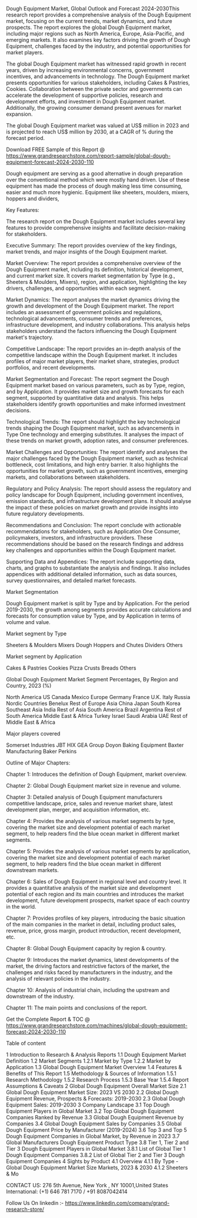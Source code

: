 Dough Equipment Market, Global Outlook and Forecast 2024-2030This research report provides a comprehensive analysis of the Dough Equipment market, focusing on the current trends, market dynamics, and future prospects. The report explores the global Dough Equipment market, including major regions such as North America, Europe, Asia-Pacific, and emerging markets. It also examines key factors driving the growth of Dough Equipment, challenges faced by the industry, and potential opportunities for market players.

The global Dough Equipment market has witnessed rapid growth in recent years, driven by increasing environmental concerns, government incentives, and advancements in technology. The Dough Equipment market presents opportunities for various stakeholders, including Cakes & Pastries, Cookies. Collaboration between the private sector and governments can accelerate the development of supportive policies, research and development efforts, and investment in Dough Equipment market. Additionally, the growing consumer demand present avenues for market expansion.

The global Dough Equipment market was valued at US$ million in 2023 and is projected to reach US$ million by 2030, at a CAGR of % during the forecast period.

Download FREE Sample of this Report @ https://www.grandresearchstore.com/report-sample/global-dough-equipment-forecast-2024-2030-110


Dough equipment are serving as a good alternative in dough preparation over the conventional method which were mostly hand driven. Use of these equipment has made the process of dough making less time consuming, easier and much more hygienic. Equipment like sheeters, moulders, mixers, hoppers and dividers,

Key Features:

The research report on the Dough Equipment market includes several key features to provide comprehensive insights and facilitate decision-making for stakeholders.

Executive Summary: The report provides overview of the key findings, market trends, and major insights of the Dough Equipment market.

Market Overview: The report provides a comprehensive overview of the Dough Equipment market, including its definition, historical development, and current market size. It covers market segmentation by Type (e.g., Sheeters & Moulders, Mixers), region, and application, highlighting the key drivers, challenges, and opportunities within each segment.

Market Dynamics: The report analyses the market dynamics driving the growth and development of the Dough Equipment market. The report includes an assessment of government policies and regulations, technological advancements, consumer trends and preferences, infrastructure development, and industry collaborations. This analysis helps stakeholders understand the factors influencing the Dough Equipment market's trajectory.

Competitive Landscape: The report provides an in-depth analysis of the competitive landscape within the Dough Equipment market. It includes profiles of major market players, their market share, strategies, product portfolios, and recent developments.

Market Segmentation and Forecast: The report segment the Dough Equipment market based on various parameters, such as by Type, region, and by Application. It provides market size and growth forecasts for each segment, supported by quantitative data and analysis. This helps stakeholders identify growth opportunities and make informed investment decisions.

Technological Trends: The report should highlight the key technological trends shaping the Dough Equipment market, such as advancements in Type One technology and emerging substitutes. It analyses the impact of these trends on market growth, adoption rates, and consumer preferences.

Market Challenges and Opportunities: The report identify and analyses the major challenges faced by the Dough Equipment market, such as technical bottleneck, cost limitations, and high entry barrier. It also highlights the opportunities for market growth, such as government incentives, emerging markets, and collaborations between stakeholders.

Regulatory and Policy Analysis: The report should assess the regulatory and policy landscape for Dough Equipment, including government incentives, emission standards, and infrastructure development plans. It should analyse the impact of these policies on market growth and provide insights into future regulatory developments.

Recommendations and Conclusion: The report conclude with actionable recommendations for stakeholders, such as Application One Consumer, policymakers, investors, and infrastructure providers. These recommendations should be based on the research findings and address key challenges and opportunities within the Dough Equipment market.

Supporting Data and Appendices: The report include supporting data, charts, and graphs to substantiate the analysis and findings. It also includes appendices with additional detailed information, such as data sources, survey questionnaires, and detailed market forecasts.

Market Segmentation

Dough Equipment market is split by Type and by Application. For the period 2019-2030, the growth among segments provides accurate calculations and forecasts for consumption value by Type, and by Application in terms of volume and value.



Market segment by Type



Sheeters & Moulders
Mixers
Dough Hoppers and Chutes
Dividers
Others


Market segment by Application



Cakes & Pastries
Cookies
Pizza Crusts
Breads
Others


Global Dough Equipment Market Segment Percentages, By Region and Country, 2023 (%)



North America
US
Canada
Mexico
Europe
Germany
France
U.K.
Italy
Russia
Nordic Countries
Benelux
Rest of Europe
Asia
China
Japan
South Korea
Southeast Asia
India
Rest of Asia
South America
Brazil
Argentina
Rest of South America
Middle East & Africa
Turkey
Israel
Saudi Arabia
UAE
Rest of Middle East & Africa


Major players covered



Somerset Industries
JBT
HIX
GEA Group
Doyon Baking Equipment
Baxter Manufacturing
Baker Perkins


Outline of Major Chapters:

Chapter 1: Introduces the definition of Dough Equipment, market overview.

Chapter 2: Global Dough Equipment market size in revenue and volume.

Chapter 3: Detailed analysis of Dough Equipment manufacturers competitive landscape, price, sales and revenue market share, latest development plan, merger, and acquisition information, etc.

Chapter 4: Provides the analysis of various market segments by type, covering the market size and development potential of each market segment, to help readers find the blue ocean market in different market segments.

Chapter 5: Provides the analysis of various market segments by application, covering the market size and development potential of each market segment, to help readers find the blue ocean market in different downstream markets.

Chapter 6: Sales of Dough Equipment in regional level and country level. It provides a quantitative analysis of the market size and development potential of each region and its main countries and introduces the market development, future development prospects, market space of each country in the world.

Chapter 7: Provides profiles of key players, introducing the basic situation of the main companies in the market in detail, including product sales, revenue, price, gross margin, product introduction, recent development, etc.

Chapter 8: Global Dough Equipment capacity by region & country.

Chapter 9: Introduces the market dynamics, latest developments of the market, the driving factors and restrictive factors of the market, the challenges and risks faced by manufacturers in the industry, and the analysis of relevant policies in the industry.

Chapter 10: Analysis of industrial chain, including the upstream and downstream of the industry.

Chapter 11: The main points and conclusions of the report.

Get the Complete Report & TOC @ https://www.grandresearchstore.com/machines/global-dough-equipment-forecast-2024-2030-110

Table of content

1 Introduction to Research & Analysis Reports
1.1 Dough Equipment Market Definition
1.2 Market Segments
1.2.1 Market by Type
1.2.2 Market by Application
1.3 Global Dough Equipment Market Overview
1.4 Features & Benefits of This Report
1.5 Methodology & Sources of Information
1.5.1 Research Methodology
1.5.2 Research Process
1.5.3 Base Year
1.5.4 Report Assumptions & Caveats
2 Global Dough Equipment Overall Market Size
2.1 Global Dough Equipment Market Size: 2023 VS 2030
2.2 Global Dough Equipment Revenue, Prospects & Forecasts: 2019-2030
2.3 Global Dough Equipment Sales: 2019-2030
3 Company Landscape
3.1 Top Dough Equipment Players in Global Market
3.2 Top Global Dough Equipment Companies Ranked by Revenue
3.3 Global Dough Equipment Revenue by Companies
3.4 Global Dough Equipment Sales by Companies
3.5 Global Dough Equipment Price by Manufacturer (2019-2024)
3.6 Top 3 and Top 5 Dough Equipment Companies in Global Market, by Revenue in 2023
3.7 Global Manufacturers Dough Equipment Product Type
3.8 Tier 1, Tier 2 and Tier 3 Dough Equipment Players in Global Market
3.8.1 List of Global Tier 1 Dough Equipment Companies
3.8.2 List of Global Tier 2 and Tier 3 Dough Equipment Companies
4 Sights by Product
4.1 Overview
4.1.1 By Type - Global Dough Equipment Market Size Markets, 2023 & 2030
4.1.2 Sheeters & Mo

CONTACT US:
276 5th Avenue, New York , NY 10001,United States
International: (+1) 646 781 7170 / +91 8087042414

Follow Us On linkedin :- https://www.linkedin.com/company/grand-research-store/
 
